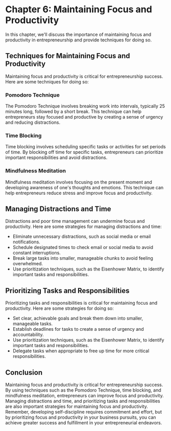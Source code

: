 Chapter 6: Maintaining Focus and Productivity
=============================================

In this chapter, we'll discuss the importance of maintaining focus and productivity in entrepreneurship and provide techniques for doing so.

Techniques for Maintaining Focus and Productivity
-------------------------------------------------

Maintaining focus and productivity is critical for entrepreneurship success. Here are some techniques for doing so:

### Pomodoro Technique

The Pomodoro Technique involves breaking work into intervals, typically 25 minutes long, followed by a short break. This technique can help entrepreneurs stay focused and productive by creating a sense of urgency and reducing distractions.

### Time Blocking

Time blocking involves scheduling specific tasks or activities for set periods of time. By blocking off time for specific tasks, entrepreneurs can prioritize important responsibilities and avoid distractions.

### Mindfulness Meditation

Mindfulness meditation involves focusing on the present moment and developing awareness of one's thoughts and emotions. This technique can help entrepreneurs reduce stress and improve focus and productivity.

Managing Distractions and Time
------------------------------

Distractions and poor time management can undermine focus and productivity. Here are some strategies for managing distractions and time:

* Eliminate unnecessary distractions, such as social media or email notifications.
* Schedule designated times to check email or social media to avoid constant interruptions.
* Break large tasks into smaller, manageable chunks to avoid feeling overwhelmed.
* Use prioritization techniques, such as the Eisenhower Matrix, to identify important tasks and responsibilities.

Prioritizing Tasks and Responsibilities
---------------------------------------

Prioritizing tasks and responsibilities is critical for maintaining focus and productivity. Here are some strategies for doing so:

* Set clear, achievable goals and break them down into smaller, manageable tasks.
* Establish deadlines for tasks to create a sense of urgency and accountability.
* Use prioritization techniques, such as the Eisenhower Matrix, to identify important tasks and responsibilities.
* Delegate tasks when appropriate to free up time for more critical responsibilities.

Conclusion
----------

Maintaining focus and productivity is critical for entrepreneurship success. By using techniques such as the Pomodoro Technique, time blocking, and mindfulness meditation, entrepreneurs can improve focus and productivity. Managing distractions and time, and prioritizing tasks and responsibilities are also important strategies for maintaining focus and productivity. Remember, developing self-discipline requires commitment and effort, but by prioritizing focus and productivity in your business pursuits, you can achieve greater success and fulfillment in your entrepreneurial endeavors.
